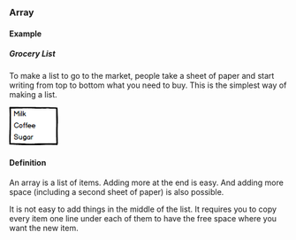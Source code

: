 ### Array

#### Example

##### Grocery List

To make a list to go to the market, people take a sheet of paper and start
writing from top to bottom what you need to buy. This is the simplest way of
making a list.

![](02-01-array.grocery.png)

#### Definition

An array is a list of items. Adding more at the end is easy. And adding more
space (including a second sheet of paper) is also possible.

It is not easy to add things in the middle of the list. It requires you to
copy every item one line under each of them to have the free space where you
want the new item.
